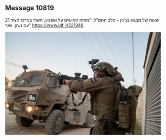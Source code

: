 ## Message 10819

21 שעות של מבצע בג'נין - מלב החמ"ל:
"מזהה חמושים על אופנוע, חשוד במרכז הציר עם נשק. שגר"
https://www.idf.il/221946

![Photo](./10819/10819_photo.jpg)
